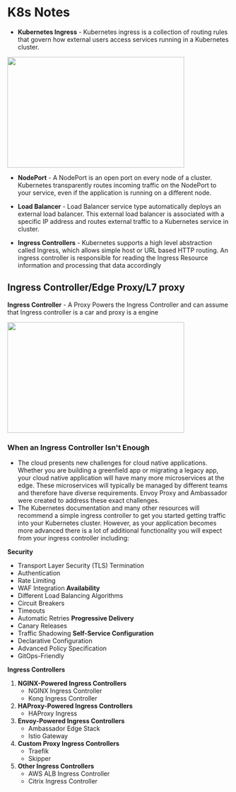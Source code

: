 # K8s Notes

* **Kubernetes Ingress** - Kubernetes ingress is a collection of routing rules that govern how external users access services running in a Kubernetes cluster.

<img src="https://user-images.githubusercontent.com/1214953/101633900-f14a4000-3a4d-11eb-88d3-f541b9c89375.png" width="400" height="250" />

* **NodePort** - A NodePort is an open port on every node of a cluster. Kubernetes transparently routes incoming traffic on the NodePort to your service, even if the application is running on a different node.

* **Load Balancer** - Load Balancer service type automatically deploys an external load balancer. This external load balancer is associated with a specific IP address and routes external traffic to a Kubernetes service in cluster.

* **Ingress Controllers** - Kubernetes supports a high level abstraction called Ingress, which allows simple host or URL based HTTP routing. An ingress controller is responsible for reading the Ingress Resource information and processing that data accordingly

## Ingress Controller/Edge Proxy/L7 proxy

**Ingress Controller** - A Proxy Powers the Ingress Controller and can assume that Ingress controller is a car and proxy is a engine

<img src="https://user-images.githubusercontent.com/1214953/101635933-a3830700-3a50-11eb-813c-b8bdf428c6b9.png" width="400" height="250" />

### When an Ingress Controller Isn't Enough 
  - The cloud presents new challenges for cloud native applications. Whether you are building a greenfield app or migrating a legacy app, your cloud native application will have many more microservices at the edge. These microservices will typically be managed by different teams and therefore have diverse requirements. Envoy Proxy and Ambassador were created to address these exact challenges.
  - The Kubernetes documentation and many other resources will recommend a simple ingress controller to get you started getting traffic into your Kubernetes cluster. However, as your application becomes more advanced there is a lot of additional functionality you will expect from your ingress controller including: 

**Security**
  - Transport Layer Security (TLS) Termination
  - Authentication
  - Rate Limiting
  - WAF Integration
**Availability**
  - Different Load Balancing Algorithms
  - Circuit Breakers
  - Timeouts
  - Automatic Retries
**Progressive Delivery**
  - Canary Releases
  - Traffic Shadowing
**Self-Service Configuration**
  - Declarative Configuration
  - Advanced Policy Specification
  - GitOps-Friendly

**Ingress Controllers**

1)  **NGINX-Powered Ingress Controllers**
    - NGINX Ingress Controller
    - Kong Ingress Controller
2)  **HAProxy-Powered Ingress Controllers**
    - HAProxy Ingress
3)  **Envoy-Powered Ingress Controllers**
    - Ambassador Edge Stack
    - Istio Gateway
4)  **Custom Proxy Ingress Controllers**
    - Traefik
    - Skipper
5)  **Other Ingress Controllers**
    - AWS ALB Ingress Controller
    - Citrix Ingress Controller
    
